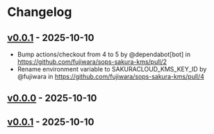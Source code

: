 # Changelog

## [v0.0.1](https://github.com/fujiwara/sops-sakura-kms/compare/v0.0.0...v0.0.1) - 2025-10-10
- Bump actions/checkout from 4 to 5 by @dependabot[bot] in https://github.com/fujiwara/sops-sakura-kms/pull/2
- Rename environment variable to SAKURACLOUD_KMS_KEY_ID by @fujiwara in https://github.com/fujiwara/sops-sakura-kms/pull/4

## [v0.0.0](https://github.com/fujiwara/sops-sakura-kms/compare/v0.0.1...v0.0.0) - 2025-10-10

## [v0.0.1](https://github.com/fujiwara/sops-sakura-kms/commits/v0.0.1) - 2025-10-10
